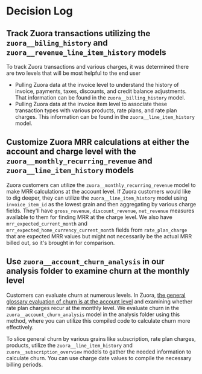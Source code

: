 # Decision Log
## Track Zuora transactions utilizing the `zuora__biling_history` and `zuora__revenue_line_item_history` models
To track Zuora transactions and various charges, it was determined there are two levels that will be most helpful to the end user
* Pulling Zuora data at the invoice level to understand the history of invoice, payments, taxes, discounts, and credit balance adjustments. That information can be found in the `zuora__billing_history` model. 
* Pulling Zuora data at the invoice item level to associate these transaction types with various products, rate plans, and rate plan charges. This information can be found in the `zuora__line_item_history` model. 

## Customize Zuora MRR calculations at either the account and charge level with the `zuora__monthly_recurring_revenue` and `zuora__line_item_history` models 
Zuora customers can utilize the `zuora__monthly_recurring_revenue` model to make MRR calculations at the account level. If Zuora customers would like to dig deeper, they can utilize the `zuora__line_item_history` model using `invoice_item_id` as the lowest grain and then aggregating by various charge fields. They'll have `gross_revenue`, `discount_revenue`, `net_revenue` measures available to them for finding MRR at the charge level. We also have `mrr_expected_current_month` and `mrr_expected_home_currency_current_month` fields from `rate_plan_charge` that are expected MRR values but might not necessarily be the actual MRR billed out, so it's brought in for comparison.

## Use `zuora__account_churn_analysis` in our analysis folder to examine churn at the monthly level
Customers can evaluate churn at numerous levels. In Zuora, [the general glossary evaluation of churn is at the account level](https://knowledgecenter.zuora.com/Zuora_Central_Platform/Analytics/Analytics_Quick_Reference/Analytics_metric_glossary) and examining whether rate plan charges recur at the monthly level. We evaluate churn in the `zuora__account_churn_analysis` model in the analysis folder using this method, where you can utilize this compiled code to calculate churn more effectively.

To slice general churn by various grains like subscription, rate plan charges, products, utilize the `zuora__line_item_history` and `zuora__subscription_overview` models to gather the needed information to calculate churn. You can use charge date values to compile the necessary billing periods.